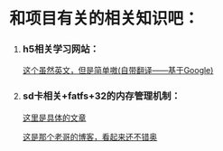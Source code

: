 <h1>和项目有关的相关知识吧：</h1>
<ol>
  <li>  <h3>h5相关学习网站：</h3>
    <a href='https://www.w3schools.com'> 这个虽然英文，但是简单嗷(自带翻译——基于Google)</a>
  <li>  <h3>sd卡相关+fatfs+32的内存管理机制：</h3>
    <p><a href='https://www.cnblogs.com/PureHeart/p/14271314.html'>这里是具体的文章</a></p><a href='https://www.cnblogs.com/PureHeart'> 这是那个老哥的博客，看起来还不错奥</a></li>
</ol>
  
